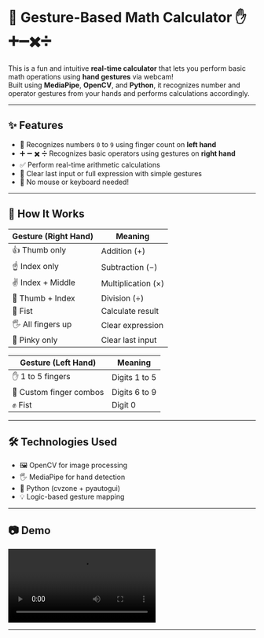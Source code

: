 # 🧠 Gesture-Based Math Calculator ✋➕➖✖️➗

This is a fun and intuitive **real-time calculator** that lets you perform basic math operations using **hand gestures** via webcam!  
Built using **MediaPipe**, **OpenCV**, and **Python**, it recognizes number and operator gestures from your hands and performs calculations accordingly.

---

## ✨ Features

- 👋 Recognizes numbers `0` to `9` using finger count on **left hand**
- ➕ ➖ ✖️ ➗ Recognizes basic operators using gestures on **right hand**
- ✅ Perform real-time arithmetic calculations
- 🔁 Clear last input or full expression with simple gestures
- 🎯 No mouse or keyboard needed!

---

## 🤖 How It Works

| Gesture (Right Hand)          | Meaning         |
|------------------------------|-----------------|
| 👍 Thumb only                 | Addition (+)    |
| ☝️ Index only                | Subtraction (−) |
| ✌️ Index + Middle            | Multiplication (×) |
| 🤞 Thumb + Index             | Division (÷)    |
| 🤜 Fist                      | Calculate result |
| 🖐️ All fingers up            | Clear expression |
| 🤏 Pinky only                | Clear last input |

| Gesture (Left Hand)          | Meaning         |
|------------------------------|-----------------|
| ✋ 1 to 5 fingers             | Digits 1 to 5   |
| 🤞 Custom finger combos       | Digits 6 to 9   |
| ✊ Fist                       | Digit 0         |

---

## 🛠️ Technologies Used

- 🖼️ OpenCV for image processing
- 🖐️ MediaPipe for hand detection
- 🐍 Python (cvzone + pyautogui)
- 💡 Logic-based gesture mapping

---

## 📷 Demo

![Demo](math_demo.mp4)


---

